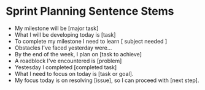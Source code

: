 # Sprint Planning Sentence Stems
- My milestone will be [major task]
- What I will be developing today is [task]
- To complete my milestone I need to learn [ subject needed ]
- Obstacles I've faced yesterday were...
- By the end of the week, I plan on [task to achieve]
- A roadblock I've encountered is [problem]
- Yestesday I completed [completed task]
- What I need to focus on today is [task or goal].
- My focus today is on resolving [issue], so I can proceed with [next step].
